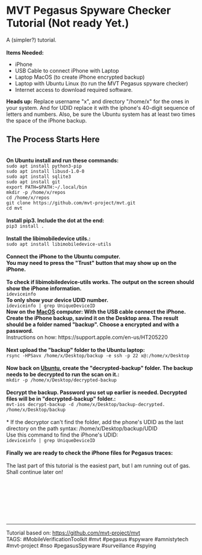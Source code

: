 # MVT Pegasus Spyware Checker Tutorial (Not ready Yet.)
A (simpler?) tutorial.
<br>
<br>
<b>Items Needed:</b>
* iPhone 
* USB Cable to connect iPhone with Laptop
* Laptop MacOS (to create iPhone encrypted backup)
* Laptop with Ubuntu Linux (to run the MVT Pegasus spyware checker)
* Internet access to download required software.

<b>Heads up:</b> Replace username "x", and directory "/home/x" for the ones in your system. And for UDID replace it with the iphone's 40-digit sequence of letters and numbers. Also, be sure the Ubuntu system has at least two times the space of the iPhone backup.</b>

## The Process Starts Here
<br>
<b>On Ubuntu install and run these commands:</b><br>
<code>sudo apt install python3-pip</code><br>
<code>sudo apt install libusd-1.0-0</code><br>
<code>sudo apt install sqlite3</code><br>
<code>sudo apt install git</code><br>
<code>export PATH=$PATH:~/.local/bin</code><br>
<code>mkdir -p /home/x/repos</code><br>
<code>cd /home/x/repos</code><br>
<code>git clone https://github.com/mvt-project/mvt.git</code><br>
<code>cd mvt</code><br>
<br>
<b>Install pip3. Include the dot at the end:</b><br>
<code>pip3 install .</code><br>
<br>
<b>Install the libimobiledevice utils.:</b><br>
<code>sudo apt install libimobiledevice-utils</code><br>
<br>
<b>Connect the iPhone to the Ubuntu computer.</b><br>
<b>You may need to press the "Trust" button that may show up on the iPhone.</b><br>
<br>
<b>To check if libimobiledevice-utils works. The output on the screen should show the iPhone information.</b><br>
<code>ideviceinfo</code><br>
<b>To only show your device UDID number.</b><br>
<code>ideviceinfo | grep UniqueDeviceID</code>
<br>
<b>Now on the <u>MacOS</u> computer: With the USB cable connect the iPhone. Create the iPhone backup, savind it on the Desktop area. The result should be a folder named "backup". Choose a encrypted and with a password.</b><br>
Instructions on how: https://support.apple.com/en-us/HT205220<br>
<br>
<b>Next upload the "backup" folder to the Ubuntu laptop:</b><br>
<code>rsync -HPSavx /home/x/Desktop/backup -e ssh -p 22 x@<RemoteHostIP>:/home/x/Desktop </code><br>
<br>
<b>Now back on <u>Ubuntu</u>, create the "decrypted-backup" folder. The backup needs to be decrypted to run the scan on it.:</b><br>
<code>mkdir -p /home/x/Desktop/decrypted-backup </code><br>
<br>  
<b>Decrypt the backup. Password you set up earlier is needed. Decrypted files will be in "decrypted-backup" folder.:</b><br>
<code>mvt-ios decrypt-backup -d /home/x/Desktop/backup-decrypted. /home/x/Desktop/backup</code><br>
<br>
* If the decryptor can't find the folder, add the phone's UDID as the last directory on the path syntax: /home/x/Desktop/backup/UDID <br>
Use this command to find the iPhone's UDID:<br>
<code>ideviceinfo | grep UniqueDeviceID</code><br>
<br>
<b>Finally we are ready to check the iPhone files for Pegasus traces:</b><br>
<br>
The last part of this tutorial is the easiest part, but I am running out of gas. Shall continue later on!

<br><br><br><br><br><br>









---------------------------------------------------------------------------------------
Tutorial based on: https://github.com/mvt-project/mvt <br>
TAGS: #MobileVerificationToolkit #mvt #pegasus #spyware #amnistytech #mvt-project #nso #pegasusSpyware #surveillance #spying<br>
<br>
